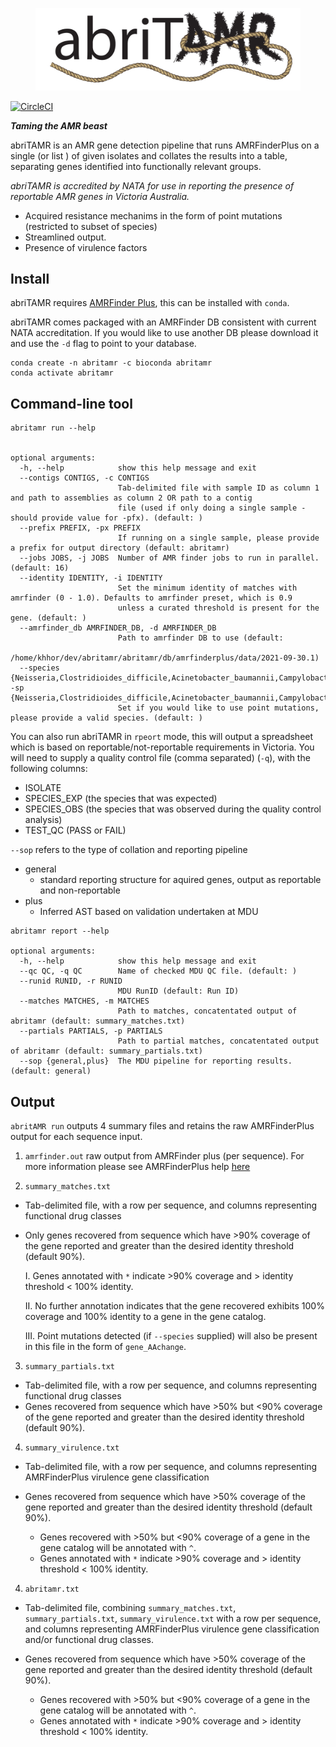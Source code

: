 <figure><img src="documentation/abriTAMR_logo.jpg"></figure>

[![CircleCI](https://circleci.com/gh/MDU-PHL/abritamr.svg?style=svg&circle-token=a54d59b013a30a507621695e738f0a72e47d6969)](https://circleci.com/gh/MDU-PHL/abritamr)

**_Taming the AMR beast_**

abriTAMR is an AMR gene detection pipeline that runs AMRFinderPlus on a single (or  list ) of given isolates and collates the results into a table, separating genes identified into functionally relevant groups.

_abriTAMR is accredited by NATA for use in reporting the presence of reportable AMR genes in Victoria Australia._

* Acquired resistance mechanims in the form of point mutations (restricted to subset of species)
* Streamlined output.
* Presence of virulence factors

## Install

abriTAMR requires [AMRFinder Plus](https://github.com/ncbi/amr), this can be installed with `conda`.

abriTAMR comes packaged with an AMRFinder DB consistent with current NATA accreditation. If you would like to use another DB please download it and use the `-d` flag to point to your database.

```
conda create -n abritamr -c bioconda abritamr
conda activate abritamr
```


## Command-line tool

```
abritamr run --help


optional arguments:
  -h, --help            show this help message and exit
  --contigs CONTIGS, -c CONTIGS
                        Tab-delimited file with sample ID as column 1 and path to assemblies as column 2 OR path to a contig
                        file (used if only doing a single sample - should provide value for -pfx). (default: )
  --prefix PREFIX, -px PREFIX
                        If running on a single sample, please provide a prefix for output directory (default: abritamr)
  --jobs JOBS, -j JOBS  Number of AMR finder jobs to run in parallel. (default: 16)
  --identity IDENTITY, -i IDENTITY
                        Set the minimum identity of matches with amrfinder (0 - 1.0). Defaults to amrfinder preset, which is 0.9
                        unless a curated threshold is present for the gene. (default: )
  --amrfinder_db AMRFINDER_DB, -d AMRFINDER_DB
                        Path to amrfinder DB to use (default:
                        /home/khhor/dev/abritamr/abritamr/db/amrfinderplus/data/2021-09-30.1)
  --species {Neisseria,Clostridioides_difficile,Acinetobacter_baumannii,Campylobacter,Enterococcus_faecalis,Enterococcus_faecium,Escherichia,Klebsiella,Salmonella,Staphylococcus_aureus,Staphylococcus_pseudintermedius,Streptococcus_agalactiae,Streptococcus_pneumoniae,Streptococcus_pyogenes}, -sp {Neisseria,Clostridioides_difficile,Acinetobacter_baumannii,Campylobacter,Enterococcus_faecalis,Enterococcus_faecium,Escherichia,Klebsiella,Salmonella,Staphylococcus_aureus,Staphylococcus_pseudintermedius,Streptococcus_agalactiae,Streptococcus_pneumoniae,Streptococcus_pyogenes}
                        Set if you would like to use point mutations, please provide a valid species. (default: )
```

You can also run abriTAMR in `rpeort` mode, this will output a spreadsheet which is based on reportable/not-reportable requirements in Victoria. You will need to supply a quality control file (comma separated) (`-q`), with the following columns:

* ISOLATE
* SPECIES_EXP (the species that was expected)
* SPECIES_OBS (the species that was observed during the quality control analysis)
* TEST_QC (PASS or FAIL)

`--sop` refers to the type of collation and reporting pipeline
* general
  * standard reporting structure for aquired genes, output as reportable and non-reportable
* plus
  * Inferred AST based on validation undertaken at MDU

```
abritamr report --help

optional arguments:
  -h, --help            show this help message and exit
  --qc QC, -q QC        Name of checked MDU QC file. (default: )
  --runid RUNID, -r RUNID
                        MDU RunID (default: Run ID)
  --matches MATCHES, -m MATCHES
                        Path to matches, concatentated output of abritamr (default: summary_matches.txt)
  --partials PARTIALS, -p PARTIALS
                        Path to partial matches, concatentated output of abritamr (default: summary_partials.txt)
  --sop {general,plus}  The MDU pipeline for reporting results. (default: general)
```

## Output

`abritAMR run` outputs 4 summary files and retains the raw AMRFinderPlus output for each sequence input.

1. `amrfinder.out` raw output from AMRFinder plus (per sequence). For more information please see AMRFinderPlus help [here](https://github.com/ncbi/amr/wiki/Interpreting-results) 

2.  `summary_matches.txt` 
  * Tab-delimited file, with a row per sequence, and columns representing functional drug classes 
  * Only genes recovered from sequence which have >90% coverage of the gene reported and greater than the desired identity threshold (default 90%). 
    
    I. Genes annotated with `*` indicate >90% coverage and > identity threshold < 100% identity.
    
    II. No further annotation indicates that the gene recovered exhibits 100% coverage and 100% identity to a gene in the gene catalog.
    
    III. Point mutations detected (if `--species` supplied) will also be present in this file in the form of `gene_AAchange`.

3. `summary_partials.txt`
  * Tab-delimited file, with a row per sequence, and columns representing functional drug classes 
  * Genes recovered from sequence which have >50% but <90% coverage of the gene reported and greater than the desired identity threshold (default 90%). 

4. `summary_virulence.txt`
  * Tab-delimited file, with a row per sequence, and columns representing AMRFinderPlus virulence gene classification
  * Genes recovered from sequence which have >50% coverage of the gene reported and greater than the desired identity threshold (default 90%). 

      * Genes recovered with >50% but <90% coverage of a gene in the gene catalog will be annotated with `^`.
      * Genes annotated with `*` indicate >90% coverage and > identity threshold < 100% identity.

4. `abritamr.txt`
  * Tab-delimited file, combining `summary_matches.txt`, `summary_partials.txt`, `summary_virulence.txt` with a row per sequence, and columns representing AMRFinderPlus virulence gene classification and/or functional drug classes.
  * Genes recovered from sequence which have >50% coverage of the gene reported and greater than the desired identity threshold (default 90%). 

      * Genes recovered with >50% but <90% coverage of a gene in the gene catalog will be annotated with `^`.
      * Genes annotated with `*` indicate >90% coverage and > identity threshold < 100% identity.